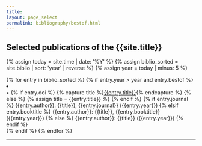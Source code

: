 ```yaml
---
title:
layout: page_select
permalink: bibliography/bestof.html
---
```


<h2> Selected publications of the {{site.title}}</h2>

{% assign today = site.time | date: '%Y' %}
{% assign biblio_sorted = site.biblio | sort: 'year' | reverse %}
{% assign year = today | minus: 5 %}

<div class="bibliography">
  {% for entry in biblio_sorted %}
    {% if entry.year > year and entry.bestof %}
    <li>
      <div class="text-justify  {{entry.cat}} {{entry.subcat}}">
        &#x2022;
        {% if entry.doi %}
          {% capture title %}<a href="http://doi.org/{{entry.doi}}" target="_blank">{{entry.title}}</a>{% endcapture %}
        {% else %}
          {% assign title = {{entry.title}} %}
        {% endif %}
        {% if entry.journal %}
            {{entry.author}}: {{title}}, {{entry.journal}} ({{entry.year}})
        {% elsif entry.booktitle %}
            {{entry.author}}: {{title}}, {{entry.booktitle}} ({{entry.year}})
        {% else %}
            {{entry.author}}: {{title}} ({{entry.year}})
        {% endif %}
      </div>
    </li>
    {% endif %}
  {% endfor %}
</div>
<hr>
